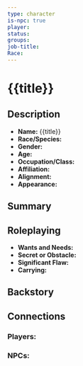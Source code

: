 ```yaml
---
type: character
is-npc: true
player: 
status: 
groups: 
job-title: 
Race:
---
```

# {{title}}

## Description
- **Name:** {{title}}
- **Race/Species:** 
- **Gender:** 
- **Age:** 
- **Occupation/Class:** 
- **Affiliation:** 
- **Alignment:** 
- **Appearance:**

## Summary


## Roleplaying
 - **Wants and Needs:**
 - **Secret or Obstacle:**
 - **Significant Flaw:**
 - **Carrying:**


## Backstory


## Connections


### Players:


### NPCs:



